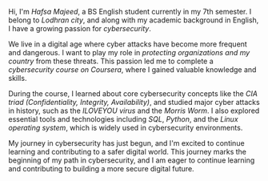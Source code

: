 Hi, I'm *Hafsa Majeed*, a BS English student currently in my 7th semester. I belong to *Lodhran city*, and along with my academic background in English, I have a growing passion for *cybersecurity*.

We live in a digital age where cyber attacks have become more frequent and dangerous. I want to play my role in *protecting organizations and my country* from these threats. This passion led me to complete a *cybersecurity course on Coursera*, where I gained valuable knowledge and skills.

During the course, I learned about core cybersecurity concepts like the *CIA triad (Confidentiality, Integrity, Availability)*, and studied major cyber attacks in history, such as the *ILOVEYOU virus* and the *Morris Worm*. I also explored essential tools and technologies including *SQL*, *Python*, and the *Linux operating system*, which is widely used in cybersecurity environments.

My journey in cybersecurity has just begun, and I'm excited to continue learning and contributing to a safer digital world.
This journey marks the beginning of my path in cybersecurity, and I am eager to continue learning and contributing to building a more secure digital future.
